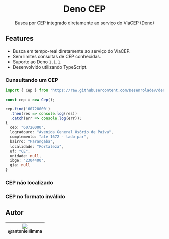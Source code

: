 
<h1 align="center">Deno CEP</h1>

<p align="center">
    Busca por CEP integrado diretamente ao serviço do ViaCEP (Deno)
</p>

## Features

 * Busca em tempo-real diretamente ao serviço do ViaCEP.
 * Sem limites consultas de CEP conhecidas.
 * Suporte ao Deno `1.1.1`.
 * Desenvolvido utilizando TypeScript.



### Cunsultando um CEP

``` ts
import { Cep } from 'https://raw.githubusercontent.com/Desenroladev/deno-cep/master/mod.ts'

const cep = new Cep();

cep.find('60720000')
  .then(res => console.log(res))
  .catch(err => console.log(err));
{
  cep: "60720000",
  logradouro: "Avenida General Osório de Paiva",
  complemento: "até 1672 - lado par",
  bairro: "Parangaba",
  localidade: "Fortaleza",
  uf: "CE",
  unidade: null,
  ibge: "2304400",
  gia: null
}
```

### CEP não localizado


### CEP no formato inválido



## Autor

| [<img src="https://avatars3.githubusercontent.com/u/20977759?s=460&u=7cd7d8a26d6f861a4f9072cf4fe58e491f5cedbb&v=4"><br><sub>@antonielliimma</sub>](https://github.com/antonielliimma) |
| :---: |